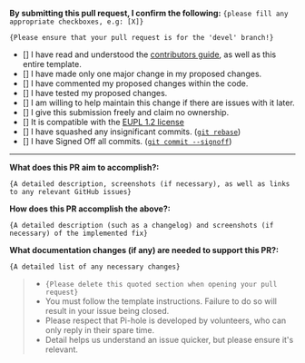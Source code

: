 **By submitting this pull request, I confirm the following:** `{please fill any appropriate checkboxes, e.g: [X]}`

`{Please ensure that your pull request is for the 'devel' branch!}`

- [] I have read and understood the [contributors guide](https://github.com/pi-hole/AdminLTE/blob/master/CONTRIBUTING.md), as well as this entire template.
- [] I have made only one major change in my proposed changes.
- [] I have commented my proposed changes within the code.
- [] I have tested my proposed changes.
- [] I am willing to help maintain this change if there are issues with it later.
- [] I give this submission freely and claim no ownership.
- [] It is compatible with the [EUPL 1.2 license](https://opensource.org/licenses/EUPL-1.1)
- [] I have squashed any insignificant commits. ([`git rebase`](http://gitready.com/advanced/2009/02/10/squashing-commits-with-rebase.html))
- [] I have Signed Off all commits. ([`git commit --signoff`](https://git-scm.com/docs/git-commit#git-commit---signoff))

---

**What does this PR aim to accomplish?:**

`{A detailed description, screenshots (if necessary), as well as links to any relevant GitHub issues}`

**How does this PR accomplish the above?:**

`{A detailed description (such as a changelog) and screenshots (if necessary) of the implemented fix}`

**What documentation changes (if any) are needed to support this PR?:**

`{A detailed list of any necessary changes}`

> * `{Please delete this quoted section when opening your pull request}`
> * You must follow the template instructions. Failure to do so will result in your issue being closed.
> * Please respect that Pi-hole is developed by volunteers, who can only reply in their spare time.
> * Detail helps us understand an issue quicker, but please ensure it's relevant.
